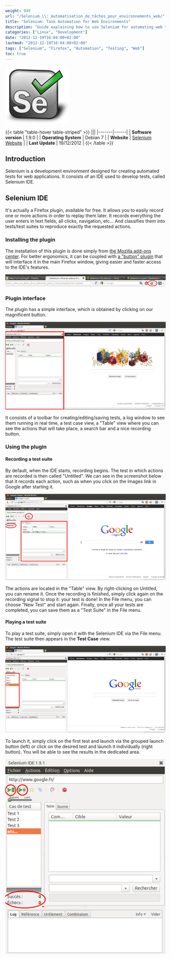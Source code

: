 ```yaml
---
weight: 999
url: "/Selenium_\\:_Automatisation_de_tâches_pour_environnements_web/"
title: "Selenium: Task Automation for Web Environments"
description: "Guide explaining how to use Selenium for automating web tasks, including installation and usage of Selenium IDE with Firefox."
categories: ["Linux", "Development"]
date: "2012-12-19T16:04:00+02:00"
lastmod: "2012-12-19T16:04:00+02:00"
tags: ["Selenium", "Firefox", "Automation", "Testing", "Web"]
toc: true
---
```


![Selenium](/images/selenium-logo.png)

{{< table "table-hover table-striped" >}}
|||
|-------|------|
| **Software version** | 1.9.0 |
| **Operating System** | Debian 7 |
| **Website** | [Selenium Website](https://seleniumhq.org/) |
| **Last Update** | 19/12/2012 |
{{< /table >}}

## Introduction

Selenium is a development environment designed for creating automated tests for web applications. It consists of an IDE used to develop tests, called Selenium IDE.

## Selenium IDE

It's actually a Firefox plugin, available for free. It allows you to easily record one or more actions in order to replay them later. It records everything the user enters in text fields, all clicks, navigation, etc... And classifies them into tests/test suites to reproduce exactly the requested actions.

### Installing the plugin

The installation of this plugin is done simply from [the Mozilla add-ons center](https://addons.mozilla.org/fr/firefox/addon/selenium-expert-selenium-ide/). For better ergonomics, it can be coupled with [a "button" plugin](https://addons.mozilla.org/fr/firefox/addon/selenium-ide-button/) that will interface it in the main Firefox window, giving easier and faster access to the IDE's features.

![FirefoxSelenium](/images/firefoxselenium.png)

### Plugin interface

The plugin has a simple interface, which is obtained by clicking on our magnificent button.

![SeleniumInFirefox](/images/seleniuminfirefox.png)

It consists of a toolbar for creating/editing/saving tests, a log window to see them running in real time, a test case view, a "Table" view where you can see the actions that will take place, a search bar and a nice recording button.

### Using the plugin

#### Recording a test suite

By default, when the IDE starts, recording begins. The test in which actions are recorded is then called "Untitled". We can see in the screenshot below that it records each action, such as when you click on the Images link in Google after starting it.

![RecordStart](/images/recordstart.png)

The actions are located in the "Table" view. By right-clicking on Untitled, you can rename it. Once the recording is finished, simply click again on the recording signal to stop it: your test is done!
In the File menu, you can choose "New Test" and start again. Finally, once all your tests are completed, you can save them as a "Test Suite" in the File menu.

#### Playing a test suite

To play a test suite, simply open it with the Selenium IDE via the File menu. The test suite then appears in the **Test Case** view.

![TestCase](/images/testcase.png)

To launch it, simply click on the first test and launch via the grouped launch button (left) or click on the desired test and launch it individually (right button).
You will be able to see the results in the dedicated area.

![RunTest](/images/runtest.png)
